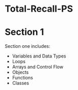 # Total-Recall-PS


# Section 1

Section one includes:
 - Variables and Data Types
 - Loops
 - Arrays and Control Flow
 - Objects
 - Functions
 - Classes